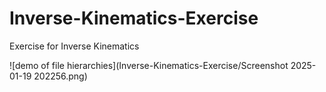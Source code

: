 # Inverse-Kinematics-Exercise
Exercise for Inverse Kinematics

![demo of file hierarchies](Inverse-Kinematics-Exercise/Screenshot 2025-01-19 202256.png)
